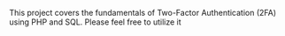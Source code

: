 This project covers the fundamentals of Two-Factor Authentication (2FA) using PHP and SQL. Please feel free to utilize it

